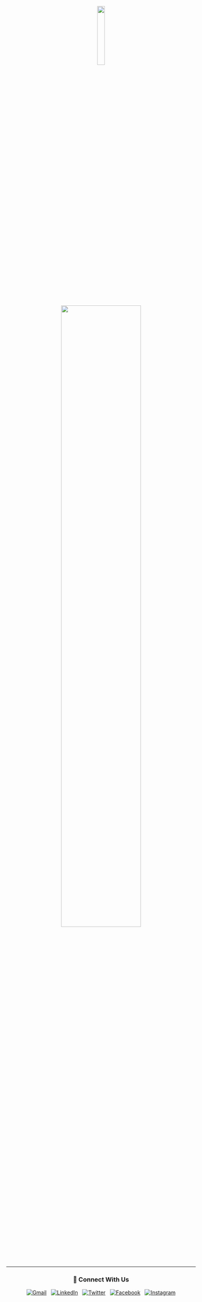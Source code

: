 <p align="center"><img width="20%" src = "https://github.com/GDSC-CRCE/.github/blob/main/profile/gdsc-logo.gif"></p>
<p align="center"><img width ="65%" src="https://github.com/GDSC-CRCE/.github/blob/main/profile/GDSCCRCE.png"></p>

<div align="center">
  <hr>
  
<h3> 🔗 Connect With Us</h3>
<a href="mailto:crcegdsc@gmail.com"><img alt="Gmail" src="https://img.shields.io/badge/Gmail-EA4335.svg?style=for-the-badge&logo=Gmail&logoColor=white"/></a> &nbsp;
<a href="https://www.linkedin.com/company/gdsc-crce/"><img alt="LinkedIn" src="https://img.shields.io/badge/LinkedIn-0A66C2.svg?style=for-the-badge&logo=LinkedIn&logoColor=white"/></a> &nbsp;
<a href="https://twitter.com/gdscvit" target="_blank"><img alt="Twitter" src="https://img.shields.io/badge/Twitter-1DA1F2.svg?style=for-the-badge&logo=Twitter&logoColor=white" /></a> &nbsp;
<a href="https://www.facebook.com/GDSC-CRCE-106132032220513" target="_blank"><img alt="Facebook" src="https://img.shields.io/badge/Facebook-1877F2.svg?style=for-the-badge&logo=Facebook&logoColor=white" /></a> &nbsp;
<a href="https://instagram.com/gdscvit" target="_blank"><img alt="Instagram" src="https://img.shields.io/badge/instagram-%FF69B4.svg?&style=for-the-badge&logo=instagram&logoColor=white&color=cd486b" /></a>
</div>
